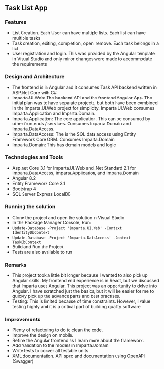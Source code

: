 ## Task List App

### Features
- List Creation.  Each User can have multiple lists. Each list can have multiple tasks
- Task creation, editing, completion, open, remove. Each task belongs in a list
- User registration and login. This was provided by the Angular template in Visual Studio and only minor changes were made to accommodate the requirements

### Design and Architecture
- The frontend is in Angular and it consumes Task API backend written in ASP.Net Core with C#
- Imparta.UI.Web: The backend API and the frontend Angular App. The initial plan was to have separate projects, but both have been combined in the Imparta.UI.Web project for simplicity. Imparta.UI.Web consumes Imparta.Application and Imparta.Domain.
- Imparta.Application: The core application. This can be consumed by other frontends / services. Consumes Imparta.Domain and Imparta.DataAccess.
- Imparta.DataAccess: The is the SQL data access using Entity Framework Core ORM. Consumes Imparta.Domain
- Imparta.Domain: This has domain models and logic

### Technologies and Tools
- Asp.net Core 3.1 for Imparta.UI.Web and .Net Standard 2.1 for Imparta.DataAccess, Imparta.Application, and Imparta.Domain
- Angular 8.2
- Entity Framework Core 3.1
- Bootstrap 4
- SQL Server Express LocalDB

### Running the solution
- Clone the project and open the solution in Visual Studio
- In the Package Manager Console, Run:
- ``` Update-Database -Project 'Imparta.UI.Web' -Context IdentityDbContext ```
- ``` Update-Database -Project 'Imparta.DataAccess' -Context TaskDbContext ```
- Build and Run the Project
- Tests are also available to run

### Remarks
- This project took a little bit longer because I wanted to also pick up Angular skills. My frontend end experience is in React, but we discussed that Imparta uses Angular. This project was an opportunity to delve into Angular. I have scratched just the basics, but it will be easier for me to quickly pick up the advance parts and best practises.
- Testing: This is limited because of time constraints. However, I value testing highly and it is a critical part of building quality software.

### Improvements
- Plenty of refactoring to do to clean the code. 
- Improve the design on mobile. 
- Refine the Angular frontend as I learn more about the framework.
- Add Validation to the models in Imparta.Domain
- Write tests to conver all testable units
- XML documentation. API spec and documentation using OpenAPI (Swagger)


